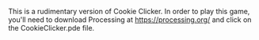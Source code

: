 This is a rudimentary version of Cookie Clicker. In order to play this game, you'll need to download Processing at https://processing.org/ and click on the CookieClicker.pde file.
